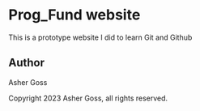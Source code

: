 # Prog_Fund website

This is a prototype website I did to learn Git and Github

## Author

Asher Goss

Copyright 2023 Asher Goss, all rights reserved.
